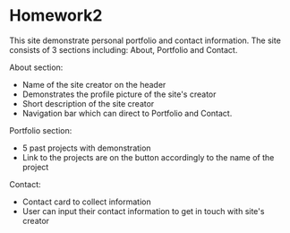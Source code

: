 # Homework2
This site demonstrate personal portfolio and contact information. 
The site consists of 3 sections including: About, Portfolio and Contact. 

About section:
+ Name of the site creator on the header
+ Demonstrates the profile picture of the site's creator 
+ Short description of the site creator
+ Navigation bar which can direct to Portfolio and Contact. 

Portfolio section: 
+ 5 past projects with demonstration 
+ Link to the projects are on the button accordingly to the name of the project

Contact:
+ Contact card to collect information
+ User can input their contact information to get in touch with site's creator

